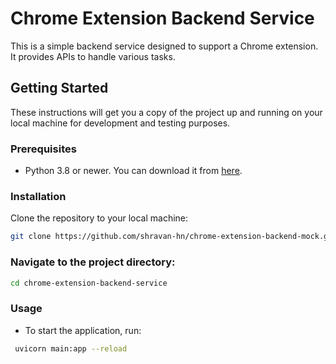 # Chrome Extension Backend Service

This is a simple backend service designed to support a Chrome extension. It provides APIs to handle various tasks.

## Getting Started

These instructions will get you a copy of the project up and running on your local machine for development and testing purposes.

### Prerequisites

- Python 3.8 or newer. You can download it from [here](https://www.python.org/downloads/).

### Installation

Clone the repository to your local machine:

```bash
git clone https://github.com/shravan-hn/chrome-extension-backend-mock.git
```
### Navigate to the project directory:
```bash
cd chrome-extension-backend-service
```
### Usage
- To start the application, run:
```bash
 uvicorn main:app --reload
```
